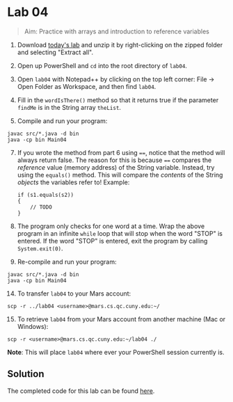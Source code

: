 # Lab 04
> Aim: Practice with arrays and introduction to reference variables

1. Download <a href="/Misc/TODO/lab04.zip" download>today's lab</a> and unzip it by right-clicking on the zipped folder and selecting "Extract all".

2. Open up PowerShell and `cd` into the root directory of `lab04`. 

4. Open `lab04` with Notepad++ by clicking on the top left corner: File -> Open Folder as Workspace, and then find `lab04`.

5. Fill in the `wordIsThere()` method so that it returns true if the parameter `findMe` is in the String array `theList`.

6. Compile and run your program:
```
javac src/*.java -d bin
java -cp bin Main04
```

7. If you wrote the method from part 6 using `==`, notice that the method will always return false. The reason for this is because `==` compares the *reference* value (memory address) of the String variable. Instead, try using the `equals()` method. This will compare the *contents* of the String *objects* the variables refer to! Example:

    ```
    if (s1.equals(s2))
    {
        // TODO
    }
    ```

8. The program only checks for one word at a time. Wrap the above program in an infinite `while` loop that will stop when the word "STOP" is entered. If the word "STOP" is entered, exit the program by calling `System.exit(0)`.

9. Re-compile and run your program:
```
javac src/*.java -d bin
java -cp bin Main04
```

14. To transfer `lab04` to your Mars account:
```
scp -r ../lab04 <username>@mars.cs.qc.cuny.edu:~/
```

15. To retrieve `lab04` from your Mars account from another machine (Mac or Windows):
```
scp -r <username>@mars.cs.qc.cuny.edu:~/lab04 ./
```

**Note**: This will place `lab04` where ever your PowerShell session currently is. 

## Solution
The completed code for this lab can be found <a href="/Misc/Solutions/Main04.java" target="_blank">here</a>.